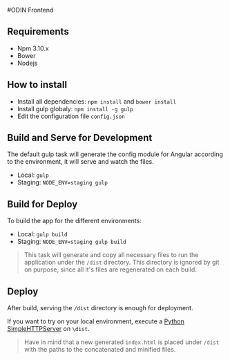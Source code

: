 #ODIN Frontend

## Requirements

- Npm 3.10.x
- Bower
- Nodejs

## How to install

- Install all dependencies: `npm install` and `bower install`
- Install gulp globaly: `npm install -g gulp`
- Edit the configuration file `config.json`

## Build and Serve for Development

The default gulp task will generate the config module for Angular according to the environment, it will serve and watch the files.

- Local: `gulp`
- Staging: `NODE_ENV=staging gulp`

## Build for Deploy

To build the app for the different environments:

- Local: `gulp build`
- Staging: `NODE_ENV=staging gulp build`

> This task will generate and copy all necessary files to run the application under the `/dist` directory. This directory is ignored by git on purpose, since all it's files are regenerated on each build.

## Deploy

After build, serving the `/dist` directory is enough for deployment.

If you want to try on your local environment, execute a [Python SimpleHTTPServer](https://docs.python.org/2/library/simplehttpserver.html) on `\dist`.

> Have in mind that a new generated `index.html` is placed under `/dist` with the paths to the concatenated and minified files.

